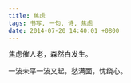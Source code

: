 ```yaml
---
title: 焦虑
tags: 书写, 一句, 诗, 焦虑
date: 2014-07-20 14:40:01 +0800
---
```



焦虑催人老，森然白发生。

一波未平一波又起，愁满面，忧绕心。

